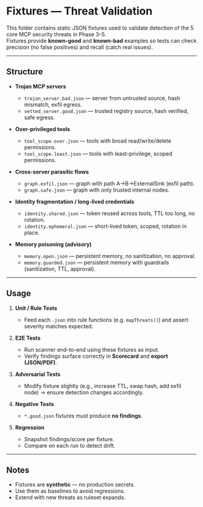 # Fixtures — Threat Validation

This folder contains static JSON fixtures used to validate detection of the 5 core MCP security threats in Phase 3–5.  
Fixtures provide **known-good** and **known-bad** examples so tests can check precision (no false positives) and recall (catch real issues).

---

## Structure

- **Trojan MCP servers**
  - `trojan_server.bad.json` — server from untrusted source, hash mismatch, exfil egress.
  - `vetted_server.good.json` — trusted registry source, hash verified, safe egress.

- **Over-privileged tools**
  - `tool_scope.over.json` — tools with broad read/write/delete permissions.
  - `tool_scope.least.json` — tools with least-privilege, scoped permissions.

- **Cross-server parasitic flows**
  - `graph.exfil.json` — graph with path A→B→ExternalSink (exfil path).
  - `graph.safe.json` — graph with only trusted internal nodes.

- **Identity fragmentation / long-lived credentials**
  - `identity.shared.json` — token reused across tools, TTL too long, no rotation.
  - `identity.ephemeral.json` — short-lived token, scoped, rotation in place.

- **Memory poisoning (advisory)**
  - `memory.open.json` — persistent memory, no sanitization, no approval.
  - `memory.guarded.json` — persistent memory with guardrails (sanitization, TTL, approval).

---

## Usage

1. **Unit / Rule Tests**  
   - Feed each `.json` into rule functions (e.g. `mapThreats()`) and assert severity matches expected.

2. **E2E Tests**  
   - Run scanner end-to-end using these fixtures as input.  
   - Verify findings surface correctly in **Scorecard** and **export (JSON/PDF)**.

3. **Adversarial Tests**  
   - Modify fixture slightly (e.g., increase TTL, swap hash, add exfil node) → ensure detection changes accordingly.

4. **Negative Tests**  
   - `*.good.json` fixtures must produce **no findings**.

5. **Regression**  
   - Snapshot findings/score per fixture.  
   - Compare on each run to detect drift.

---

## Notes
- Fixtures are **synthetic** — no production secrets.  
- Use them as baselines to avoid regressions.  
- Extend with new threats as ruleset expands.  
